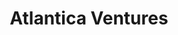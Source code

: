 ---
layout: firm_page
title: "Atlantica Ventures"
id: "atlanticaventures.com"
permalink: "/atlanticaventuresatlanticaventures.com/"
website: "https://atlanticaventures.com"
offices: "Lagos (Nigeria), Nairobi (Kenya)"
investment_stages: "Seed, Series A, Series B"
portfolio_companies: "OnePipe, Curacel, Sendmarc, Lelapa AI, Afropolitan, Nosible"
portfolio_link: "https://atlanticaventures.com/our-companies/"
investment_markets: "Tech, Fintech"
founded_year: "2018"
description: "Atlantica Ventures is an early-stage investment firm focused on supporting tech and tech-enabled startups in Africa. They provide capital to early stage companies in addition to growth support."
linkedin: "https://www.linkedin.com/company/atlanticaventures/"
twitter: "https://www.twitter.com"
instagram: ""
team_page: "https://atlanticaventures.com/team/"
investor_type: "Venture Capital"
crunchbase: "https://www.crunchbase.com/organization/atlantica-ventures-ac1b"
pitchbook: ""

# SEO Optimization
meta_title: "Atlantica Ventures - VC Firm - projectstartups.com"
meta_description: "Atlantica Ventures, Atlantica Ventures is an early-stage investment firm focused on supporting tech and tech-enabled startups in Africa. They provide capital to early sta..."
meta_keywords: "Atlantica Ventures, Tech, Fintech, VC firm, venture capital, startup investor, projectstartups.com"
canonical_url: "https://vc.projectstartups.com/atlanticaventuresatlanticaventures.com/"
---